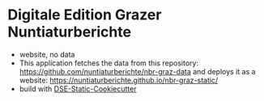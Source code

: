 # Digitale Edition Grazer Nuntiaturberichte
* website, no data
* This application fetches the data from this repository: https://github.com/nuntiaturberichte/nbr-graz-data and deploys it as a website: https://nuntiaturberichte.github.io/nbr-graz-static/
* build with [DSE-Static-Cookiecutter](https://github.com/acdh-oeaw/dse-static-cookiecutter)